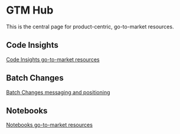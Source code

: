 # GTM Hub

This is the central page for product-centric, go-to-market resources.

## Code Insights

[Code Insights go-to-market resources](../../product-engineering/engineering/code-graph/code-insights/go_to_market.md)

## Batch Changes

[Batch Changes messaging and positioning](/content/departments/marketing/product-marketing/batch_changes_positioning.md)

## Notebooks

[Notebooks go-to-market resources](/content/departments/marketing/product-marketing/notebooks_gtm.md)
